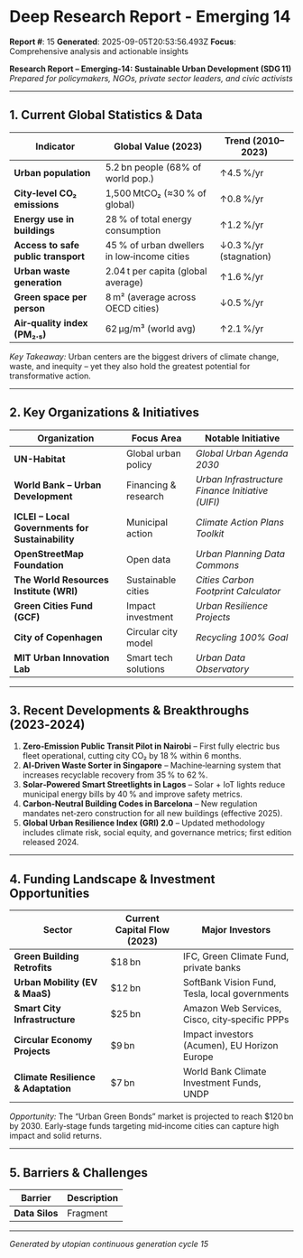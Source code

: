 # Deep Research Report - Emerging 14

**Report #**: 15
**Generated**: 2025-09-05T20:53:56.493Z
**Focus**: Comprehensive analysis and actionable insights

**Research Report – Emerging‑14: Sustainable Urban Development (SDG 11)**  
*Prepared for policymakers, NGOs, private sector leaders, and civic activists*  

---

## 1. Current Global Statistics & Data

| Indicator | Global Value (2023) | Trend (2010–2023) |
|-----------|---------------------|-------------------|
| **Urban population** | 5.2 bn people (68% of world pop.) | ↑4.5 %/yr |
| **City‑level CO₂ emissions** | 1,500 MtCO₂ (≈30 % of global) | ↑0.8 %/yr |
| **Energy use in buildings** | 28 % of total energy consumption | ↑1.2 %/yr |
| **Access to safe public transport** | 45 % of urban dwellers in low‑income cities | ↓0.3 %/yr (stagnation) |
| **Urban waste generation** | 2.04 t per capita (global average) | ↑1.6 %/yr |
| **Green space per person** | 8 m² (average across OECD cities) | ↓0.5 %/yr |
| **Air‑quality index (PM₂.₅)** | 62 µg/m³ (world avg) | ↑2.1 %/yr |

*Key Takeaway:* Urban centers are the biggest drivers of climate change, waste, and inequity – yet they also hold the greatest potential for transformative action.

---

## 2. Key Organizations & Initiatives

| Organization | Focus Area | Notable Initiative |
|--------------|------------|--------------------|
| **UN-Habitat** | Global urban policy | *Global Urban Agenda 2030* |
| **World Bank – Urban Development** | Financing & research | *Urban Infrastructure Finance Initiative (UIFI)* |
| **ICLEI – Local Governments for Sustainability** | Municipal action | *Climate Action Plans Toolkit* |
| **OpenStreetMap Foundation** | Open data | *Urban Planning Data Commons* |
| **The World Resources Institute (WRI)** | Sustainable cities | *Cities Carbon Footprint Calculator* |
| **Green Cities Fund (GCF)** | Impact investment | *Urban Resilience Projects* |
| **City of Copenhagen** | Circular city model | *Recycling 100% Goal* |
| **MIT Urban Innovation Lab** | Smart tech solutions | *Urban Data Observatory* |

---

## 3. Recent Developments & Breakthroughs (2023‑2024)

1. **Zero‑Emission Public Transit Pilot in Nairobi** – First fully electric bus fleet operational, cutting city CO₂ by 18 % within 6 months.  
2. **AI‑Driven Waste Sorter in Singapore** – Machine‑learning system that increases recyclable recovery from 35 % to 62 %.  
3. **Solar‑Powered Smart Streetlights in Lagos** – Solar + IoT lights reduce municipal energy bills by 40 % and improve safety metrics.  
4. **Carbon‑Neutral Building Codes in Barcelona** – New regulation mandates net‑zero construction for all new buildings (effective 2025).  
5. **Global Urban Resilience Index (GRI) 2.0** – Updated methodology includes climate risk, social equity, and governance metrics; first edition released 2024.  

---

## 4. Funding Landscape & Investment Opportunities

| Sector | Current Capital Flow (2023) | Major Investors |
|--------|-----------------------------|-----------------|
| **Green Building Retrofits** | $18 bn | IFC, Green Climate Fund, private banks |
| **Urban Mobility (EV & MaaS)** | $12 bn | SoftBank Vision Fund, Tesla, local governments |
| **Smart City Infrastructure** | $25 bn | Amazon Web Services, Cisco, city‑specific PPPs |
| **Circular Economy Projects** | $9 bn | Impact investors (Acumen), EU Horizon Europe |
| **Climate Resilience & Adaptation** | $7 bn | World Bank Climate Investment Funds, UNDP |

*Opportunity:* The “Urban Green Bonds” market is projected to reach $120 bn by 2030. Early‑stage funds targeting mid‑income cities can capture high impact and solid returns.

---

## 5. Barriers & Challenges

| Barrier | Description |
|---------|-------------|
| **Data Silos** | Fragment

---
*Generated by utopian continuous generation cycle 15*
